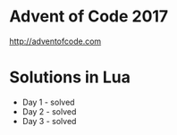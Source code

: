 # Advent of Code 2017
http://adventofcode.com

# Solutions in Lua

- Day 1 - solved
- Day 2 - solved
- Day 3 - solved